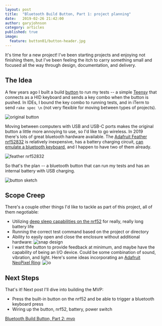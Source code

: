 ```yaml
---
layout: post
title:  "Bluetooth Build Button, Part 1: project planning"
date:   2019-02-26 21:42:00
author: garyjohnson
category: articles
published: true
image:
  feature: button01/button-header.jpg
---
```


It's time for a new project! I've been starting projects and enjoying not finishing them, but I've been feeling the itch to carry something small and focused all the way through design, documentation, and delivery.

## The Idea 

A few years ago I built a build [button](https://www.automationdirect.com/adc/shopping/catalog/pushbuttons_-z-_switches_-z-_indicators/22mm_metal/mushroom_pushbuttons_illuminated_-a-_non-illuminated/gcx1137) to run my tests -- a simple [Teensy](https://www.pjrc.com/teensy/teensy31.html) that connects as a HID keyboard and sends a key combo when the button is pushed. In IDEs, I bound the key combo to running tests, and in iTerm to send `rake spec \n` (not very flexible for moving between types of projects).

![original button](../../images/button01/button.jpg)

Moving between computers with USB and USB-C ports makes the original button a little more annoying to use, so I'd like to go wireless. In 2019 there's lots of great bluetooth hardware available. 
The [Adafruit Feather nrf52832](https://www.adafruit.com/product/3406) is relatively inexpensive, has a battery charging circuit, [can emulate a bluetooth keyboard](https://learn.adafruit.com/bluefruit-nrf52-feather-learning-guide/blehidadafruit), and I happen to have two of them already.

![feather nrf52832](../../images/button01/nrf.jpg)

So that's the plan -- a bluetooth button that can run my tests and has an internal battery with USB charging.

![button sketch](../../images/button01/button-sketch.jpg)

## Scope Creep

There's a couple other things I'd like to tackle as part of this project, all of them negotiable:

* Utilizing [deep sleep capabilities on the nrf52](https://github.com/arduino-libraries/ArduinoLowPower/blob/master/examples/PrimoDeepSleep/PrimoDeepSleep.ino) for really, really long battery life
* Running the correct test command based on the project or directory
* Ability to easily open and close the enclosure without additional hardware:
![snap design](../../images/button01/button-snap.jpg)
* I want the button to provide feedback at minimum, and maybe have the capability of being an I/O device. Could be some combination of sound, vibration, and light. Here's some ideas incorporating an [Adafruit NeoPixel Ring](https://www.adafruit.com/product/1586):
![io](../../images/button01/button-io.jpg)


## Next Steps

That's it! Next post I'll dive into building the MVP:

* Press the built-in button on the nrf52 and be able to trigger a bluetooth keyboard press
* Wiring up the button, nrf52, battery, power switch

[Bluetooth Build Button, Part 2: mvp](/articles/button-mvp)
